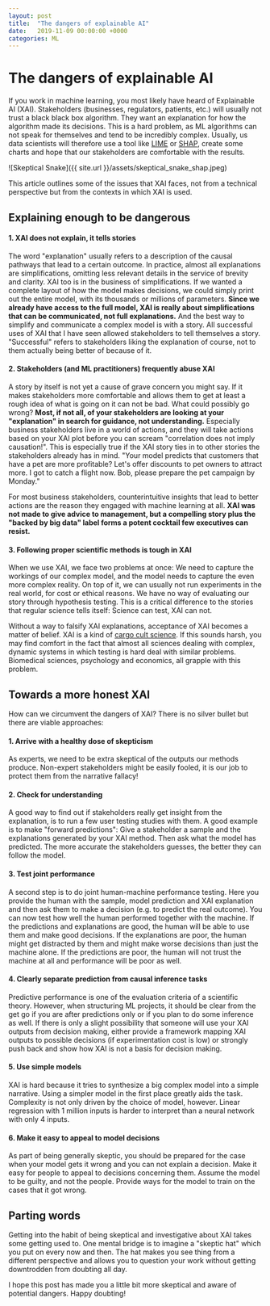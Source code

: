 ```yaml
---
layout: post
title:  "The dangers of explainable AI"
date:   2019-11-09 00:00:00 +0000
categories: ML
---
```


# The dangers of explainable AI
If you work in machine learning, you most likely have heard of Explainable AI (XAI). Stakeholders (businesses, regulators, patients, etc.) will usually not trust a black black box algorithm. They want an explanation for how the algorithm made its decisions. This is a hard problem, as ML algorithms can not speak for themselves and tend to be incredibly complex. Usually, us data scientists will therefore use a tool like [LIME](https://github.com/marcotcr/lime) or [SHAP](https://github.com/slundberg/shap), create some charts and hope that our stakeholders are comfortable with the results.

![Skeptical Snake]({{ site.url }}/assets/skeptical_snake_shap.jpeg)

This article outlines some of the issues that XAI faces, not from a technical perspective but from the contexts in which XAI is used.

## Explaining enough to be dangerous

#### 1. XAI does not explain, it tells stories
The word "explanation" usually refers to a description of the causal pathways that lead to a certain outcome. In practice, almost all explanations are simplifications, omitting less relevant details in the service of brevity and clarity. XAI too is in the business of simplifications. If we wanted a complete layout of how the model makes decisions, we could simply print out the entire model, with its thousands or millions of parameters. **Since we already have access to the full model, XAI is really about simplifications that can be communicated, not full explanations.** And the best way to simplify and communicate a complex model is with a story. All successful uses of XAI that I have seen allowed stakeholders to tell themselves a story. "Successful" refers to stakeholders liking the explanation of course, not to them actually being better of because of it. 

#### 2. Stakeholders (and ML practitioners) frequently abuse XAI
A story by itself is not yet a cause of grave concern you might say. If it makes stakeholders more comfortable and allows them to get at least a rough idea of what is going on it can not be bad. What could possibly go wrong? **Most, if not all, of your stakeholders are looking at your "explanation" in search for guidance, not understanding.** Especially business stakeholders live in a world of actions, and they will take actions based on your XAI plot before you can scream "correlation does not imply causation!". This is especially true if the XAI story ties in to other stories the stakeholders already has in mind. "Your model predicts that customers that have a pet are more profitable? Let's offer discounts to pet owners to attract more. I got to catch a flight now. Bob, please prepare the pet campaign by Monday."

For most business stakeholders, counterintuitive insights that lead to better actions are the reason they engaged with machine learning at all. **XAI was not made to give advice to management, but a compelling story plus the "backed by big data" label forms a potent cocktail few executives can resist.** 

#### 3. Following proper scientific methods is tough in XAI
When we use XAI, we face two problems at once: We need to capture the workings of our complex model, and the model needs to capture the even more complex reality. On top of it, we can usually not run experiments in the real world, for cost or ethical reasons. We have no way of evaluating our story through hypothesis testing. This is a critical difference to the stories that regular science tells itself: Science can test, XAI can not. 

Without a way to falsify XAI explanations, acceptance of XAI becomes a matter of belief. XAI is a kind of [cargo cult science](https://en.wikipedia.org/wiki/Cargo_cult_science). If this sounds harsh, you may find comfort in the fact that almost all sciences dealing with complex, dynamic systems in which testing is hard deal with similar problems. Biomedical sciences, psychology and economics, all grapple with this problem. 

## Towards a more honest XAI 
How can we circumvent the dangers of XAI? There is no silver bullet but there are viable approaches:

#### 1. Arrive with a healthy dose of skepticism
As experts, we need to be extra skeptical of the outputs our methods produce. Non-expert stakeholders might be easily fooled, it is our job to protect them from the narrative fallacy! 

#### 2. Check for understanding
A good way to find out if stakeholders really get insight from the explanation, is to run a few user testing studies with them. A good example is to make "forward predictions": Give a stakeholder a sample and the explanations generated by your XAI method. Then ask what the model has predicted. The more accurate the stakeholders guesses, the better they can follow the model.

#### 3. Test joint performance
A second step is to do joint human-machine performance testing. Here you provide the human with the sample, model prediction and XAI explanation and then ask them to make a decision (e.g. to predict the real outcome). You can now test how well the human performed together with the machine. If the predictions and explanations are good, the human will be able to use them and make good decisions. If the explanations are poor, the human might get distracted by them and might make worse decisions than just the machine alone. If the predictions are poor, the human will not trust the machine at all and performance will be poor as well. 

#### 4. Clearly separate prediction from causal inference tasks
Predictive performance is one of the evaluation criteria of a scientific theory. However, when structuring ML projects, it should be clear from the get go if you are after predictions only or if you plan to do some inference as well. If there is only a slight possibility that someone will use your XAI outputs from decision making, either provide a framework mapping XAI outputs to possible decisions (if experimentation cost is low) or strongly push back and show how XAI is not a basis for decision making.


#### 5. Use simple models
XAI is hard because it tries to synthesize a big complex model into a simple narrative. Using a simpler model in the first place greatly aids the task. Complexity is not only driven by the choice of model, however. Linear regression with 1 million inputs is harder to interpret than a neural network with only 4 inputs. 

#### 6. Make it easy to appeal to model decisions
As part of being generally skeptic, you should be prepared for the case when your model gets it wrong and you can not explain a decision. Make it easy for people to appeal to decisions concerning them. Assume the model to be guilty, and not the people. Provide ways for the model to train on the cases that it got wrong. 

## Parting words
Getting into the habit of being skeptical and investigative about XAI takes some getting used to. One mental bridge is to imagine a "skeptic hat" which you put on every now and then. The hat makes you see thing from a different perspective and allows you to question your work without getting downtrodden from doubting all day.

I hope this post has made you a little bit more skeptical and aware of potential dangers. Happy doubting!